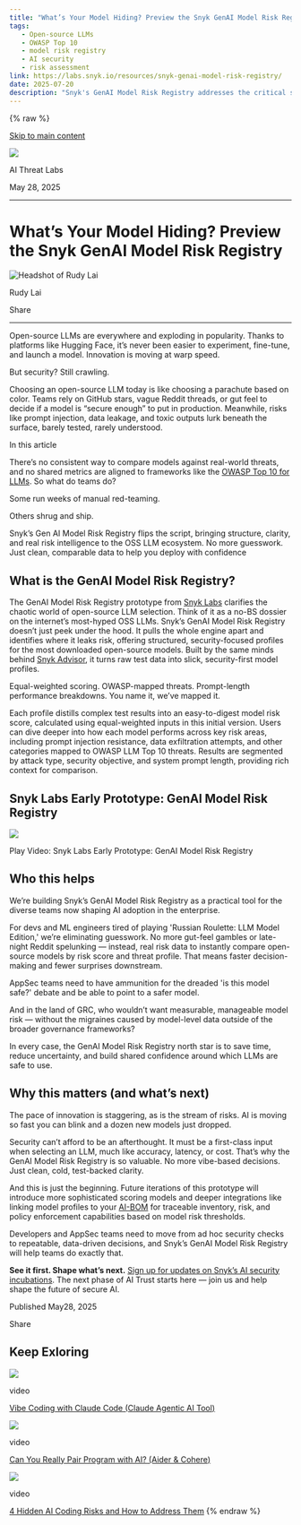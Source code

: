 ```yaml
---
title: "What’s Your Model Hiding? Preview the Snyk GenAI Model Risk Registry | Snyk Labs"
tags:
   - Open-source LLMs
   - OWASP Top 10
   - model risk registry
   - AI security
   - risk assessment
link: https://labs.snyk.io/resources/snyk-genai-model-risk-registry/
date: 2025-07-20
description: "Snyk's GenAI Model Risk Registry addresses the critical security gap in evaluating open-source LLMs. By providing structured profiles with OWASP-aligned metrics, it enables teams to assess risks such as prompt injection and data leakage systematically. The initial version utilizes equal-weighted risk scores to facilitate comparison, promoting informed decision-making over guesswork. Future updates are expected to enhance scoring models and integrate with AI Bill of Materials (AI-BOM) for comprehensive risk management. The registry positions security as a central factor in LLM selection, essential for developers and AppSec teams."
---
```

{% raw %}

[Skip to main content](https://labs.snyk.io/resources/snyk-genai-model-risk-registry/#main-content)

![](https://labs.snyk.io/_next/image/?url=https%3A%2F%2Fres.cloudinary.com%2Fsnyk%2Fimage%2Fupload%2Fv1747851714%2FWhat_s_Your_Model_Hiding__Preview_the_Snyk_GenAI_Model_Risk_Registry_xjn5b9.png&w=2560&q=75)

AI Threat Labs

May 28, 2025

* * *

# What’s Your Model Hiding? Preview the Snyk GenAI Model Risk Registry

![Headshot of Rudy Lai](https://labs.snyk.io/_next/image/?url=https%3A%2F%2Fres.cloudinary.com%2Fsnyk%2Fimage%2Fupload%2Fv1747917784%2FRudy_Lai_xm7msh.png&w=48&q=75)

Rudy Lai

Share

* * *

Open-source LLMs are everywhere and exploding in popularity. Thanks to platforms like Hugging Face, it’s never been easier to experiment, fine-tune, and launch a model. Innovation is moving at warp speed.

But security? Still crawling.

Choosing an open-source LLM today is like choosing a parachute based on color. Teams rely on GitHub stars, vague Reddit threads, or gut feel to decide if a model is “secure enough” to put in production. Meanwhile, risks like prompt injection, data leakage, and toxic outputs lurk beneath the surface, barely tested, rarely understood.

In this article

There’s no consistent way to compare models against real-world threats, and no shared metrics are aligned to frameworks like the [OWASP Top 10 for LLMs](https://owasp.org/www-project-top-10-for-large-language-model-applications/). So what do teams do?

Some run weeks of manual red-teaming.

Others shrug and ship.

Snyk’s Gen AI Model Risk Registry flips the script, bringing structure, clarity, and real risk intelligence to the OSS LLM ecosystem. No more guesswork. Just clean, comparable data to help you deploy with confidence

## What is the GenAI Model Risk Registry?

The GenAI Model Risk Registry prototype from [Snyk Labs](https://labs.snyk.io/) clarifies the chaotic world of open-source LLM selection. Think of it as a no-BS dossier on the internet’s most-hyped OSS LLMs. Snyk’s GenAI Model Risk Registry doesn’t just peek under the hood. It pulls the whole engine apart and identifies where it leaks risk, offering structured, security-focused profiles for the most downloaded open-source models. Built by the same minds behind [Snyk Advisor](https://snyk.io/advisor/), it turns raw test data into slick, security-first model profiles.

Equal-weighted scoring. OWASP-mapped threats. Prompt-length performance breakdowns. You name it, we’ve mapped it.

Each profile distills complex test results into an easy-to-digest model risk score, calculated using equal-weighted inputs in this initial version. Users can dive deeper into how each model performs across key risk areas, including prompt injection resistance, data exfiltration attempts, and other categories mapped to OWASP LLM Top 10 threats. Results are segmented by attack type, security objective, and system prompt length, providing rich context for comparison.

## Snyk Labs Early Prototype: GenAI Model Risk Registry

![](https://labs.snyk.io/_next/image/?url=https%3A%2F%2Fimg.youtube.com%2Fvi%2FjN3ec1d8vfE%2Fsddefault.jpg&w=2560&q=75)

Play Video: Snyk Labs Early Prototype: GenAI Model Risk Registry

## Who this helps

We’re building Snyk’s GenAI Model Risk Registry as a practical tool for the diverse teams now shaping AI adoption in the enterprise.

For devs and ML engineers tired of playing 'Russian Roulette: LLM Model Edition,' we’re eliminating guesswork. No more gut-feel gambles or late-night Reddit spelunking — instead, real risk data to instantly compare open-source models by risk score and threat profile. That means faster decision-making and fewer surprises downstream.

AppSec teams need to have ammunition for the dreaded 'is this model safe?' debate and be able to point to a safer model.

And in the land of GRC, who wouldn’t want measurable, manageable model risk — without the migraines caused by model-level data outside of the broader governance frameworks?

In every case, the GenAI Model Risk Registry north star is to save time, reduce uncertainty, and build shared confidence around which LLMs are safe to use.

## Why this matters (and what’s next)

The pace of innovation is staggering, as is the stream of risks. AI is moving so fast you can blink and a dozen new models just dropped.

Security can’t afford to be an afterthought. It must be a first-class input when selecting an LLM, much like accuracy, latency, or cost. That’s why the GenAI Model Risk Registry is so valuable. No more vibe-based decisions. Just clean, cold, test-backed clarity.

And this is just the beginning. Future iterations of this prototype will introduce more sophisticated scoring models and deeper integrations like linking model profiles to your [AI-BOM](https://snyk.io/articles/ai-security/ai-bill-of-materials-aibom/) for traceable inventory, risk, and policy enforcement capabilities based on model risk thresholds.

Developers and AppSec teams need to move from ad hoc security checks to repeatable, data-driven decisions, and Snyk’s GenAI Model Risk Registry will help teams do exactly that.

**See it first. Shape what’s next.** [Sign up for updates on Snyk’s AI security incubations](https://labs.snyk.io/sign-up/). The next phase of AI Trust starts here — join us and help shape the future of secure AI.

Published May28, 2025

Share

## Keep Exloring

![](https://labs.snyk.io/_next/image/?url=https%3A%2F%2Fres.cloudinary.com%2Fsnyk%2Fimage%2Fupload%2Fv1748024030%2FVibe_Coding_with_Claude_Code_Claude_Agentic_AI_Tool_qex80v.png&w=2560&q=75)

video

[Vibe Coding with Claude Code (Claude Agentic AI Tool)](https://labs.snyk.io/resources/vibe-coding-with-claude-code-claude-agentic-ai-tool/)

![](https://labs.snyk.io/_next/image/?url=https%3A%2F%2Fres.cloudinary.com%2Fsnyk%2Fimage%2Fupload%2Fv1748023948%2FCan_You_Really_Pair_Program_with_AI__Aider_Cohere_bq8ibc.png&w=2560&q=75)

video

[Can You Really Pair Program with AI? (Aider & Cohere)](https://labs.snyk.io/resources/can-you-really-pair-program-with-ai-aider-and-cohere/)

![](https://labs.snyk.io/_next/image/?url=https%3A%2F%2Fres.cloudinary.com%2Fsnyk%2Fimage%2Fupload%2Fv1748023776%2F4_Hidden_AI_Coding_Risks_and_How_to_Address_Them_wcd8av.png&w=2560&q=75)

video

[4 Hidden AI Coding Risks and How to Address Them](https://labs.snyk.io/resources/4-hidden-ai-coding-risks-and-how-to-address-them/)
{% endraw %}
